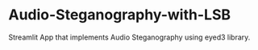 # Audio-Steganography-with-LSB
Streamlit App that implements Audio Steganography using eyed3 library.
